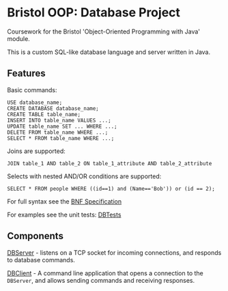 # Bristol OOP: Database Project

Coursework for the Bristol 'Object-Oriented Programming with Java' module.

This is a custom SQL-like database language and server written in Java.

## Features

Basic commands:

```
USE database_name;
CREATE DATABASE database_name;
CREATE TABLE table_name;
INSERT INTO table_name VALUES ...;
UPDATE table_name SET ... WHERE ...;
DELETE FROM table_name WHERE ...;
SELECT * FROM table_name WHERE ...;
```

Joins are supported:

```
JOIN table_1 AND table_2 ON table_1_attribute AND table_2_attribute
```

Selects with nested AND/OR conditions are supported:

```
SELECT * FROM people WHERE ((id==1) and (Name=='Bob')) or (id == 2);
```

For full syntax see the [BNF Specification](BNF.txt)

For examples see the unit tests: [DBTests](src/test/java/edu/uob/DBTests.java)

## Components

[DBServer](src/main/java/edu/uob/DBServer.java) - listens on a TCP socket for incoming connections,
and responds to database commands.

[DBClient](src/main/java/edu/uob/DBClient.java) - A command line application that opens a connection
to the `DBServer`, and allows sending commands and receiving responses.
